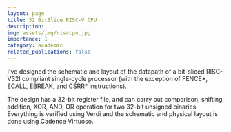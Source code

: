 ```yaml
---
layout: page
title: 32 BitSlice RISC-V CPU 
description: 
img: assets/img/risvcpu.jpg
importance: 1
category: academic
related_publications: false
---
```


I've designed the schematic and layout of the datapath of a bit-sliced RISC-V32I compliant single-cycle processor (with the exception of FENCE*, ECALL, EBREAK, and CSRR* instructions).

The design has a 32-bit register file, and can carry out comparison, shifting, addition, XOR, AND, OR operation for two 32-bit unsigned binaries. Everything is verified using Verdi and the schematic and physical layout is done using Cadence Virtuoso. 

